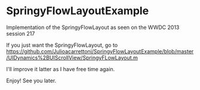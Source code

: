 SpringyFlowLayoutExample
========================

Implementation of the SpringyFlowLayout as seen on the WWDC 2013 session 217

If you just want the SpringyFlowLayout, go to https://github.com/Julioacarrettoni/SpringyFlowLayoutExample/blob/master/UIDynamics%2BUIScrollView/SpringyFLowLayout.m

I'll improve it latter as I have free time again.

Enjoy!
See you later.
